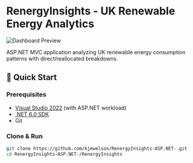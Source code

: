 # RenergyInsights - UK Renewable Energy Analytics

![Dashboard Preview](https://github.com/kjewelson/RenergyInsights-ASP.NET-/raw/main/RenergyInsights/wwwroot/Images/scree.png)

ASP.NET MVC application analyzing UK renewable energy consumption patterns with direct/reallocated breakdowns.

## 🚀 Quick Start

### Prerequisites
- [Visual Studio 2022](https://visualstudio.microsoft.com/) (with ASP.NET workload)
- [.NET 6.0 SDK](https://dotnet.microsoft.com/download)
- Git

### Clone & Run
```bash
git clone https://github.com/kjewelson/RenergyInsights-ASP.NET-.git
cd RenergyInsights-ASP.NET-/RenergyInsights
